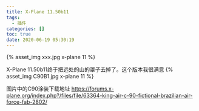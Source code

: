 ```yaml
---
title: X-Plane 11.50b11
tags:
  - 插件
categories: []
toc: true
date: 2020-06-19 05:30:19
---
```


{% asset_img xxx.jpg x-plane 11 %}


X-Plane 11.50b11终于把远处的山的罩子去掉了。这个版本我很满意
{% asset_img C90B1.jpg x-plane 11 %}

图片中的C90涂装下载地址
https://forums.x-plane.org/index.php?/files/file/63364-king-air-c-90-fictional-brazilian-air-force-fab-2802/

